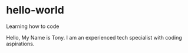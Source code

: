 # hello-world
Learning how to code


Hello, My Name is Tony. I am an experienced tech specialist with coding aspirations.
